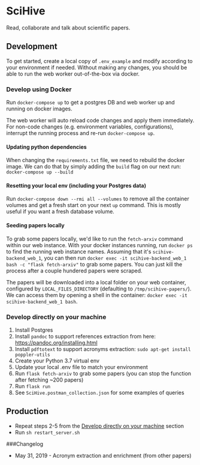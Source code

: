 # SciHive 

Read, collaborate and talk about scientific papers.

## Development
To get started, create a local copy of `.env_example` and modify according to your environment if needed.
Without making any changes, you should be able to run the web worker out-of-the-box via docker. 

### Develop using Docker
Run `docker-compose up` to get a postgres DB and web worker up and running on docker images.

The web worker will auto reload code changes and apply them immediately. For non-code 
changes (e.g. environment variables, configurations), interrupt the running process and re-run `docker-compose up`.

#### Updating python dependencies
When changing the `requirements.txt` file, we need to rebuild the docker image. We can do that by
simply adding the `build` flag on our next run: `docker-compose up --build` 

#### Resetting your local env (including your Postgres data)
Run `docker-compose down --rmi all --volumes` to remove all the container volumes and get 
a fresh start on your next `up` command. This is mostly useful if you want a fresh database volume.

#### Seeding papers locally
To grab some papers locally, we'd like to run the `fetch-arxiv` command within our web instance.
With your docker instances running, run `docker ps` to find the running web instance names.
Assuming that it's `scihive-backend_web_1`, you can then run 
`docker exec -it scihive-backend_web_1 bash -c "flask fetch-arxiv"` to grab some papers. You can 
just kill the process after a couple hundered papers were scraped.

The papers will be downloaded into a local folder on your web container, configured by `LOCAL_FILES_DIRECTORY`
(defaulting to `/tmp/scihive-papers/`). We can access them by opening a shell in the container:
`docker exec -it scihive-backend_web_1 bash`.

### Develop directly on your machine
1. Install Postgres
1. Install `pandoc` to support references extraction from here: https://pandoc.org/installing.html
1. Install `pdftotext` to support acronyms extraction: `sudo apt-get install poppler-utils`
1. Create your Python 3.7 virtual env
1. Update your local .env file to match your environment
1. Run `flask fetch-arxiv` to grab some papers (you can stop the function after fetching ~200 papers)  
1. Run `flask run`
1. See `SciHive.postman_collection.json` for some examples of queries


## Production
- Repeat steps 2-5 from the [Develop directly on your machine](#develop-directly-on-your-machine) section
- Run `sh restart_server.sh`

###Changelog

- May 31, 2019 - Acronym extraction and enrichment (from other papers)